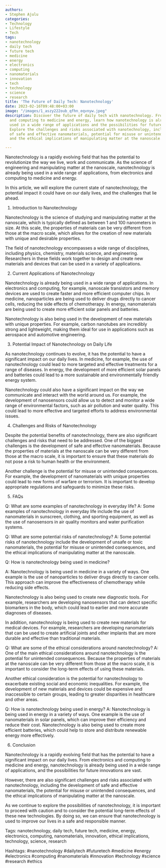 ```yaml
---
authors:
- Stephen Ajulu
categories:
- Technology
- Lifestyle
- Tech
tags:
- nanotechnology
- daily tech
- future tech
- medicine
- energy
- electronics
- computing
- nanomaterials
- innovation
- tech
- technology
- science
- research
title: 'The Future of Daily Tech: Nanotechnology'
date: 2023-02-16T09:48:00+03:00
image: "/images/1_aszy222oub_qfhn_eqvnyw.jpeg"
description: Discover the future of daily tech with nanotechnology. From electronics
  and computing to medicine and energy, learn how nanotechnology is already being
  used in a wide range of applications and the possibilities for future innovations.
  Explore the challenges and risks associated with nanotechnology, including the development
  of safe and effective nanomaterials, potential for misuse or unintended consequences,
  and the ethical implications of manipulating matter at the nanoscale.

---
```

Nanotechnology is a rapidly evolving field that has the potential to revolutionize the way we live, work and communicate. As the science of engineering and manipulating matter at the nanoscale, nanotechnology is already being used in a wide range of applications, from electronics and computing to medicine and energy.

In this article, we will explore the current state of nanotechnology, the potential impact it could have on our daily lives, and the challenges that lie ahead.

1. Introduction to Nanotechnology

Nanotechnology is the science of studying and manipulating matter at the nanoscale, which is typically defined as between 1 and 100 nanometers in size. At this scale, the properties of materials can be very different from those at the macro scale, which allows for the creation of new materials with unique and desirable properties.

The field of nanotechnology encompasses a wide range of disciplines, including physics, chemistry, materials science, and engineering. Researchers in these fields work together to design and create new materials and devices that can be used in a variety of applications.

2. Current Applications of Nanotechnology

Nanotechnology is already being used in a wide range of applications. In electronics and computing, for example, nanoscale transistors and memory devices are used to create faster and more efficient computer chips. In medicine, nanoparticles are being used to deliver drugs directly to cancer cells, reducing the side effects of chemotherapy. In energy, nanomaterials are being used to create more efficient solar panels and batteries.

Nanotechnology is also being used in the development of new materials with unique properties. For example, carbon nanotubes are incredibly strong and lightweight, making them ideal for use in applications such as aerospace and automotive engineering.

3. Potential Impact of Nanotechnology on Daily Life

As nanotechnology continues to evolve, it has the potential to have a significant impact on our daily lives. In medicine, for example, the use of nanotechnology could lead to more targeted and effective treatments for a range of diseases. In energy, the development of more efficient solar panels and batteries could lead to a more sustainable and environmentally friendly energy system.

Nanotechnology could also have a significant impact on the way we communicate and interact with the world around us. For example, the development of nanosensors could allow us to detect and monitor a wide range of environmental factors, such as air pollution and water quality. This could lead to more effective and targeted efforts to address environmental issues.

4. Challenges and Risks of Nanotechnology

Despite the potential benefits of nanotechnology, there are also significant challenges and risks that need to be addressed. One of the biggest challenges is the development of safe and effective nanomaterials. Because the properties of materials at the nanoscale can be very different from those at the macro scale, it is important to ensure that these materials do not pose a risk to human health or the environment.

Another challenge is the potential for misuse or unintended consequences. For example, the development of nanomaterials with unique properties could lead to new forms of warfare or terrorism. It is important to develop appropriate regulations and safeguards to minimize these risks.

5. FAQs

Q: What are some examples of nanotechnology in everyday life? A: Some examples of nanotechnology in everyday life include the use of nanomaterials in sunscreen, clothing, and sporting equipment, as well as the use of nanosensors in air quality monitors and water purification systems.

Q: What are some potential risks of nanotechnology? A: Some potential risks of nanotechnology include the development of unsafe or toxic nanomaterials, the potential for misuse or unintended consequences, and the ethical implications of manipulating matter at the nanoscale.

Q: How is nanotechnology being used in medicine?

A: Nanotechnology is being used in medicine in a variety of ways. One example is the use of nanoparticles to deliver drugs directly to cancer cells. This approach can improve the effectiveness of chemotherapy while reducing side effects.

Nanotechnology is also being used to create new diagnostic tools. For example, researchers are developing nanosensors that can detect specific biomarkers in the body, which could lead to earlier and more accurate diagnoses of diseases.

In addition, nanotechnology is being used to create new materials for medical devices. For example, researchers are developing nanomaterials that can be used to create artificial joints and other implants that are more durable and effective than traditional materials.

Q: What are some of the ethical considerations around nanotechnology? A: One of the main ethical considerations around nanotechnology is the potential for unintended consequences. Because the properties of materials at the nanoscale can be very different from those at the macro scale, it is important to consider the long-term effects of using these materials.

Another ethical consideration is the potential for nanotechnology to exacerbate existing social and economic inequalities. For example, the development of new materials and devices could be expensive and inaccessible to certain groups, leading to greater disparities in healthcare and other areas.

Q: How is nanotechnology being used in energy? A: Nanotechnology is being used in energy in a variety of ways. One example is the use of nanomaterials in solar panels, which can improve their efficiency and reduce their cost. Nanotechnology is also being used to create more efficient batteries, which could help to store and distribute renewable energy more effectively.

6. Conclusion

Nanotechnology is a rapidly evolving field that has the potential to have a significant impact on our daily lives. From electronics and computing to medicine and energy, nanotechnology is already being used in a wide range of applications, and the possibilities for future innovations are vast.

However, there are also significant challenges and risks associated with nanotechnology, including the development of safe and effective nanomaterials, the potential for misuse or unintended consequences, and the ethical implications of manipulating matter at the nanoscale.

As we continue to explore the possibilities of nanotechnology, it is important to proceed with caution and to consider the potential long-term effects of these new technologies. By doing so, we can ensure that nanotechnology is used to improve our lives in a safe and responsible manner.

Tags: nanotechnology, daily tech, future tech, medicine, energy, electronics, computing, nanomaterials, innovation, ethical implications, technology, science, research

Hashtags: #nanotechnology #dailytech #futuretech #medicine #energy #electronics #computing #nanomaterials #innovation #technology #science #research #ethics
